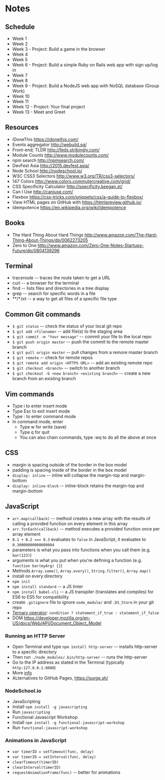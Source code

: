 # Notes

## Schedule

- Week 1
- Week 2
- Week 3 - Project: Build a game in the browser
- Week 4
- Week 5
- Week 6 - Project: Build a simple Ruby on Rails web app with sign up/log in
- Week 7
- Week 8
- Week 9 - Project: Build a NodeJS web app with NoSQL database (Group Work)
- Week 10
- Week 11
- Week 12 - Project: Your final project
- Week 13 - Meet and Greet

## Resources

- iDoneThis https://idonethis.com/
- Events aggregator http://webuild.sg/
- Front-end; TLDR http://feds.strikingly.com/
- Module Counts http://www.modulecounts.com/
- npm search http://npmsearch.com/
- DevFest Asia http://2015.devfest.asia/
- Node School http://nodeschool.io/
- W3C CSS3 Selectors http://www.w3.org/TR/css3-selectors/
- 147 Colors http://www.colors.commutercreative.com/grid/
- CSS Specificity Calculator http://specificity.keegan.st/
- Can I Use http://caniuse.com/
- Flexbox https://css-tricks.com/snippets/css/a-guide-to-flexbox/
- View HTML pages on GitHub with https://htmlpreview.github.io/
- Idempotence https://en.wikipedia.org/wiki/Idempotence

## Books

- The Hard Thing About Hard Things http://www.amazon.com/The-Hard-Thing-About-Things/dp/0062273205
- Zero to One http://www.amazon.com/Zero-One-Notes-Startups-Future/dp/0804139296

## Terminal

- traceroute -- traces the route taken to get a URL
- curl -- a browser for the terminal
- find -- lists files and directories in a tree display
- grep -- search for specific words in a file
- \*\*/\*.txt -- a way to get all files of a specific file type

## Common Git commands

- `$ git status` -- check the status of your local git repo
- `$ git add <filename>` -- add file(s) to the staging area
- `$ git commit -m "Your message"` -- commit your file to the local repo
- `$ git push origin master` -- push the commit to the remote master branch
- `$ git pull origin master` -- pull changes from a remore master branch
- `$ git remote` -- check for remote repos
- `$ git remote add origin <HTTPS URL>` -- add an existing remote repo 
- `$ git checkout <branch>` -- switch to another branch
- `$ git checkout -b <new branch> <existing branch>` -- create a new branch from an existing branch

## Vim commands

- Type i to enter insert mode
- Type Esc to exit insert mode
- Type : to enter command mode
- In command mode, enter 
  - Type w for write (save)
  - Type q for quit
  - You can also chain commands, type :wq to do all the above at once
  
## CSS

- margin is spacing outside of the border in the box model
- padding is spacing inside of the border in the box model 
- `display: inline` -- inline will collapse the margin-top and margin-bottom
- `display: inline-block` -- inline-block retains the margin-top and margin-bottom

## JavaScript

- `arr.map(callback)` -- method creates a new array with the results of calling a provided function on every element in this array
- `arr.forEach(callback)` -- method executes a provided function once per array element
- `0.1 + 0.2 === 0.3` evaluates to `false` in JavaScript, it evaluates to `0.30000000000000004`
- parameters is what you pass into functions when you call them (e.g. `bar(123)`)
- arguments is what you put when you're defining a function (e.g. `function bar(myArg) {}`)
- Methods `Array.some()`, `Array.every()`, `String.filter()`, `Array.map()`
- install on every directory 
 - `npm init`
 - `npm install standard` -- a JS linter
 - `npm install babel-cli` -- a JS transpiler (translates and compiles) for ES6 to ES5 for compatibility
 - create `.gitignore` file to ignore `node_module/` and `.DS_Store` in your git repo
- [Ternary operator](https://developer.mozilla.org/en-US/docs/Web/JavaScript/Reference/Operators/Conditional_Operator): `condition ? statement_if_true : statement_if_false`
- DOM https://developer.mozilla.org/en-US/docs/Web/API/Document_Object_Model

### Running an HTTP Server
- Open Terminal and type `npm install http-server` -- installs http-server to a specific directory
- Then run `./node_modules/.bin/http-server` -- runs the http-server
- Go to the IP address as stated in the Terminal (typically `http:127.0.0.1:8080`)
- More [info](https://www.npmjs.com/package/http-server)
- ALternatives to GitHub Pages, https://surge.sh/

### NodeSchool.io
- JavaScripting
 - Install `npm install -g javascripting` 
 - Run `javascripting`
- Functional Javascript Workshop
 - Install `npm install -g functional-javascript-workshop`
 - Run `functional-javascript-workshop`
 
### Animations in JavaScript
- `var timerID = setTimeout(func, delay)`
- `var timerID = setInterval(func, delay)`
- `clearTimeout(timerID)`
- `clearInterval(timerID)`
-  `requestAnimationFrame(func)` -- better for animations

